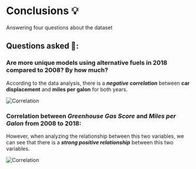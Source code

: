 # Conclusions 💡
Answering four questions about the dataset

## Questions asked 🤔:
### Are more unique models using alternative fuels in 2018 compared to 2008? By how much?
According to the data analysis, there is a _**negative correlation**_ between **car displacement** and **miles per galon** for both years.

![Correlation](https://github.com/davidtc8/Fuel_Economy_Data_Analysis/blob/master/Exploring%20with%20visuals/correlation_between_disp_and_mpg.JPG?raw=true)

### Correlation between _**Greenhouse Gas Score**_ and _**Miles per Galon**_ from 2008 to 2018: 
However, when analyzing the relationship between this two variables, we can see that there is a _**strong positive relationship**_ between this two variables.

![Correlation](https://github.com/davidtc8/Fuel_Economy_Data_Analysis/blob/master/Exploring%20with%20visuals/correlation_between_greenhouse_and_mpg.JPG)

